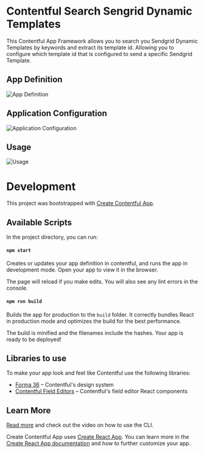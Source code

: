 # Contentful Search Sengrid Dynamic Templates

This Contentful App Framework allows you to search you Sendgrid Dynamic Templates by keywords and extract its
template id. Allowing you to configure which template id that is configured to send a specific Sendgrid Template.

## App Definition

![App Definition](https://github.com/syl20lego/search-sengrid-templates-app/raw/master/documentation/app_definition.png)

## Application Configuration

![Application Configuration](https://github.com/syl20lego/search-sengrid-templates-app/raw/master/documentation/app_configuration.png)

## Usage

![Usage](https://github.com/syl20lego/search-sengrid-templates-app/raw/master/documentation/search_usage.png)

# Development

This project was bootstrapped with [Create Contentful App](https://github.com/contentful/create-contentful-app).

## Available Scripts

In the project directory, you can run:

#### `npm start`

Creates or updates your app definition in contentful, and runs the app in development mode.
Open your app to view it in the browser.

The page will reload if you make edits.
You will also see any lint errors in the console.

#### `npm run build`

Builds the app for production to the `build` folder.
It correctly bundles React in production mode and optimizes the build for the best performance.

The build is minified and the filenames include the hashes.
Your app is ready to be deployed!

## Libraries to use

To make your app look and feel like Contentful use the following libraries:

- [Forma 36](https://f36.contentful.com/) – Contentful's design system
- [Contentful Field Editors](https://www.contentful.com/developers/docs/extensibility/field-editors/) – Contentful's field editor React components

## Learn More

[Read more](https://www.contentful.com/developers/docs/extensibility/app-framework/create-contentful-app/) and check out the video on how to use the CLI.

Create Contentful App uses [Create React App](https://create-react-app.dev/). You can learn more in the [Create React App documentation](https://facebook.github.io/create-react-app/docs/getting-started) and how to further customize your app.
